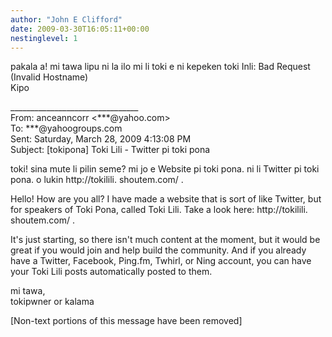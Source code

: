 ```yaml
---
author: "John E Clifford"
date: 2009-03-30T16:05:11+00:00
nestinglevel: 1
---
```

pakala a! mi tawa lipu ni la ilo mi li toki e ni kepeken toki Inli: Bad Request (Invalid Hostname)  
Kipo  
  
  
  
  
\_\_\_\_\_\_\_\_\_\_\_\_\_\_\_\_\_\_\_\_\_\_\_\_\_\_\_\_\_\_\_\_  
From: anceanncorr <\*\*\*@yahoo.com>  
To: \*\*\*@yahoogroups.com  
Sent: Saturday, March 28, 2009 4:13:08 PM  
Subject: \[tokipona\] Toki Lili - Twitter pi toki pona  
  
  
toki! sina mute li pilin seme? mi jo e Website pi toki pona. ni li Twitter pi toki pona. o lukin http://tokilili. shoutem.com/ .  
  
Hello! How are you all? I have made a website that is sort of like Twitter, but for speakers of Toki Pona, called Toki Lili. Take a look here: http://tokilili. shoutem.com/ .  
  
It's just starting, so there isn't much content at the moment, but it would be great if you would join and help build the community. And if you already have a Twitter, Facebook, Ping.fm, Twhirl, or Ning account, you can have your Toki Lili posts automatically posted to them.  
  
mi tawa,  
tokipwner or kalama  
  
  
  
  
  
  
  
\[Non-text portions of this message have been removed\]